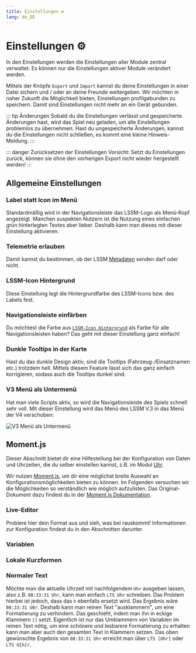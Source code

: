 ```yaml
---
title: Einstellungen ⚙️
lang: de_DE
---
```


# Einstellungen :gear:

In den Einstellungen werden die Einstellungen aller Module zentral verwaltet. Es können nur die Einstellungen aktiver Module verändert werden.

Mittels der Knöpfe `Export` und `Import` kannst du deine Einstellungen in einer Datei sichern und / oder an deine Freunde weitergeben.
Wir möchten in naher Zukunft die Möglichkeit bieten, Einstellungen profilgebunden zu speichern. Damit sind Einstellungen nicht mehr an ein Gerät gebunden.

::: tip Änderungen
Sobald du die Einstellungen verlässt und gespeicherte Änderungen hast, wird das Spiel neu geladen, um alle Einstellungen problemlos zu übernehmen.
Hast du ungespeicherte Änderungen, kannst du die Einstellungen nicht schließen, es kommt eine kleine Hinweis-Meldung.
:::

::: danger Zurücksetzen der Einstellungen
Vorsicht: Setzt du Einstellungen zurück, können sie ohne den vorherigen Export nicht wieder hergestellt werden!
:::

## Allgemeine Einstellungen

### Label statt Icon im Menü
Standardmäßig wird in der Navigationsleiste das LSSM-Logo als Menü-Kopf angezeigt. Manchen suspekten Nutzern ist die Nutzung eines einfachen grün hinterlegten Textes aber lieber. Deshalb kann man dieses mit dieser Einstellung aktivieren.

### Telemetrie erlauben
Damit kannst du bestimmen, ob der LSSM [Metadaten](metadata.md) senden darf oder nicht.

### LSSM-Icon Hintergrund
Diese Einstellung legt die Hintergrundfarbe des LSSM-Icons bzw. des Labels fest.

### Navigationsleiste einfärben
Du möchtest die Farbe aus [`LSSM-Icon Hintergrund`](#lssm-icon-hintergrund) als Farbe für alle Navigationsleisten haben? Das geht mit dieser Einstellung ganz einfach!

### Dunkle Tooltips in der Karte
Hast du das dunkle Design aktiv, sind die Tooltips (Fahrzeug-/Einsatznamen etc.) trotzdem hell. Mittels diesem Feature lässt sich das ganz einfach korrigieren, sodass auch die Tooltips dunkel sind.

### V3 Menü als Untermenü
Hat man viele Scripts aktiv, so wird die Navigationsleiste des Spiels schnell sehr voll. Mit dieser Einstellung wird das Menü des LSSM V.3 in das Menü der V4 verschoben:

![V3 Menü als Untermenü](/img/de_DE/v3submenu.png)

## Moment.js
Dieser Abschnitt bietet dir eine Hilfestellung bei der Konfiguration von Daten und Uhrzeiten, die du selber einstellen kannst, z.B. im Modul [Uhr](modules/clock.md).

Wir nutzen [Moment.js](https://momentjs.com/), um dir eine möglichst breite Auswahl an Konfigurationsmöglichkeiten bieten zu können.
Im Folgenden versuchen wir die Möglichkeiten so verständlich wie möglich aufzulisten. Das Original-Dokument dazu findest du in der [Moment.js Dokumentation](https://momentjscom.readthedocs.io/en/latest/moment/04-displaying/01-format/).

### Live-Editor
Probiere hier dein Format aus und sieh, was bei rauskommt! Informationen zur Konfiguration findest du in den Abschnitten darunter.

<momentjs-preview/>

### Variablen
<momentjs-variables/>

### Lokale Kurzformen
<momentjs-shorts/>

### Normaler Text
Möchte man die aktuelle Uhrzeit mit nachfolgendem `Uhr` ausgeben lassen, also z.B. `08:33:31 Uhr`, kann man einfach `LTS Uhr` schreiben. Das Problem hierbei ist jedoch, dass das `h` ebenfalls ersetzt wird. Das Ergebnis wäre `08:33:31 U8r`.
Deshalb kann man reinen Text "ausklammern", um eine Formatierung zu verhindern. Das geschieht, indem man ihn in eckige Klammern `[]` setzt. Eigentlich ist nur das Umklammern von Variablen im reinen Text nötig, um eine schönere und lesbarere Formatierung zu erhalten kann man aber auch den gesamten Text in Klammern setzen.
Das oben gewünschte Ergebnis von `08:33:31 Uhr` erreicht man über `LTS [Uhr]` oder `LTS U[h]r`. 
